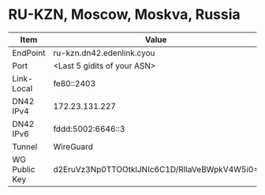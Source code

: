 # RU-KZN, Moscow, Moskva, Russia

| Item          | Value                                        |
| ------------- | -------------------------------------------- |
| EndPoint      | ru-kzn.dn42.edenlink.cyou                    |
| Port          | <Last 5 gidits of your ASN>                  |
| Link-Local    | fe80::2403                                   |
| DN42 IPv4     | 172.23.131.227                               |
| DN42 IPv6     | fddd:5002:6646::3                            |
| Tunnel        | WireGuard                                    |
| WG Public Key | d2EruVz3Np0TTOOtklJNIc6C1D/RIlaVeBWpkV4W5i0= |
